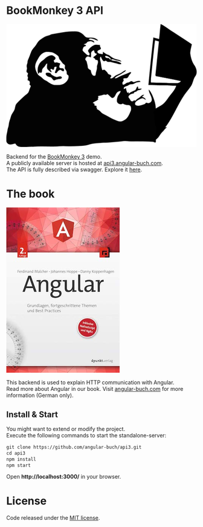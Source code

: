 # BookMonkey 3 API


![Monkey](public/images/monkey-thinking.png)

Backend for the [BookMonkey 3](https://github.com/angular-buch/book-monkey3) demo.  
A publicly available server is hosted at [api3.angular-buch.com](http://api3.angular-buch.com).  
The API is fully described via swagger. Explore it [here](http://api3.angular-buch.com/swagger-ui/#/book).


# The book

[![Book](public/images/angular_auflage2_small.jpg)](https://angular-buch.com/)

This backend is used to explain HTTP communication with Angular.  
Read more about Angular in our book. Visit [angular-buch.com](https://angular-buch.com/) for more information (German only).



## Install & Start

You might want to extend or modify the project.  
Execute the following commands to start the standalone-server:

```
git clone https://github.com/angular-buch/api3.git
cd api3
npm install
npm start
```

Open __http://localhost:3000/__ in your browser.

# License

Code released under the [MIT license](LICENSE).
